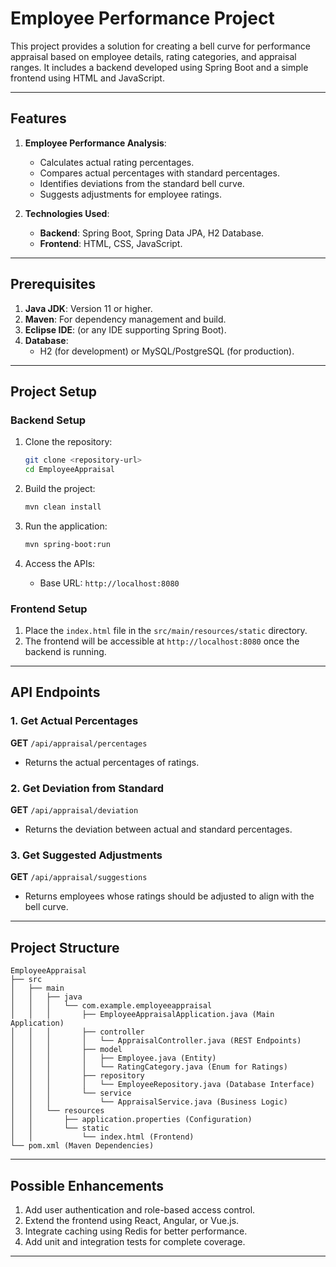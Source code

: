 # Employee Performance Project

This project provides a solution for creating a bell curve for performance appraisal based on employee details, rating categories, and appraisal ranges. It includes a backend developed using Spring Boot and a simple frontend using HTML and JavaScript.

---

## Features

1. **Employee Performance Analysis**:
   - Calculates actual rating percentages.
   - Compares actual percentages with standard percentages.
   - Identifies deviations from the standard bell curve.
   - Suggests adjustments for employee ratings.

2. **Technologies Used**:
   - **Backend**: Spring Boot, Spring Data JPA, H2 Database.
   - **Frontend**: HTML, CSS, JavaScript.

---

## Prerequisites

1. **Java JDK**: Version 11 or higher.
2. **Maven**: For dependency management and build.
3. **Eclipse IDE**: (or any IDE supporting Spring Boot).
4. **Database**:
   - H2 (for development) or MySQL/PostgreSQL (for production).

---

## Project Setup

### Backend Setup

1. Clone the repository:
   ```bash
   git clone <repository-url>
   cd EmployeeAppraisal
   ```

2. Build the project:
   ```bash
   mvn clean install
   ```

3. Run the application:
   ```bash
   mvn spring-boot:run
   ```

4. Access the APIs:
   - Base URL: `http://localhost:8080`

### Frontend Setup

1. Place the `index.html` file in the `src/main/resources/static` directory.
2. The frontend will be accessible at `http://localhost:8080` once the backend is running.

---

## API Endpoints

### 1. Get Actual Percentages
**GET** `/api/appraisal/percentages`
- Returns the actual percentages of ratings.

### 2. Get Deviation from Standard
**GET** `/api/appraisal/deviation`
- Returns the deviation between actual and standard percentages.

### 3. Get Suggested Adjustments
**GET** `/api/appraisal/suggestions`
- Returns employees whose ratings should be adjusted to align with the bell curve.

---


## Project Structure

```
EmployeeAppraisal
├── src
│   ├── main
│   │   ├── java
│   │   │   └── com.example.employeeappraisal
│   │   │       ├── EmployeeAppraisalApplication.java (Main Application)
│   │   │       ├── controller
│   │   │       │   └── AppraisalController.java (REST Endpoints)
│   │   │       ├── model
│   │   │       │   ├── Employee.java (Entity)
│   │   │       │   └── RatingCategory.java (Enum for Ratings)
│   │   │       ├── repository
│   │   │       │   └── EmployeeRepository.java (Database Interface)
│   │   │       └── service
│   │   │           └── AppraisalService.java (Business Logic)
│   │   └── resources
│   │       ├── application.properties (Configuration)
│   │       └── static
│   │           └── index.html (Frontend)
└── pom.xml (Maven Dependencies)
```

---

## Possible Enhancements

1. Add user authentication and role-based access control.
2. Extend the frontend using React, Angular, or Vue.js.
3. Integrate caching using Redis for better performance.
4. Add unit and integration tests for complete coverage.

---

